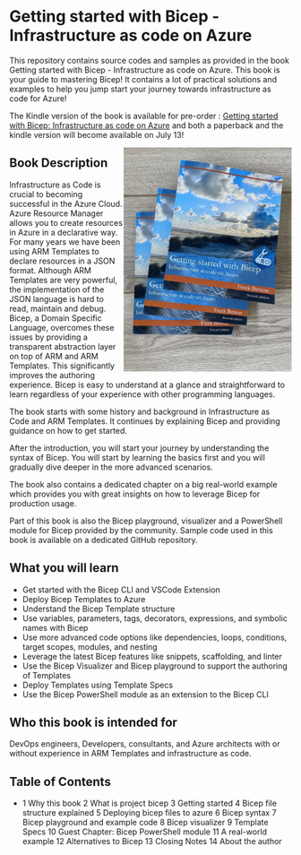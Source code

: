 #  Getting started with Bicep - Infrastructure as code on Azure
This repository contains source codes and samples as provided in the book Getting started with Bicep - Infrastructure as code on Azure. This book is your guide to mastering Bicep! It contains a lot of practical solutions and examples to help you jump start your journey towards infrastructure as code for Azure!

The Kindle version of the book is available for pre-order : <a href="https://www.amazon.com/dp/B0984MQY2N"> Getting started with Bicep: Infrastructure as code on Azure</a> and 
both a paperback and the kindle version will become available on July 13!

<img align="right" src="https://github.com/fberson/Getting-started-with-Bicep-Infrastructure-as-code-on-Azure/blob/main/cover.jpg" height=400>

## Book Description
Infrastructure as Code is crucial to becoming successful in the Azure Cloud. Azure Resource Manager allows you to create resources in Azure in a declarative way. For many years we have been using ARM Templates to declare resources in a JSON format. Although ARM Templates are very powerful, the implementation of the JSON language is hard to read, maintain and debug. Bicep, a Domain Specific Language, overcomes these issues by providing a transparent abstraction layer on top of ARM and ARM Templates. This significantly improves the authoring experience. Bicep is easy to understand at a glance and straightforward to learn regardless of your experience with other programming languages.

The book starts with some history and background in Infrastructure as Code and ARM Templates. It continues by explaining Bicep and providing guidance on how to get started.

After the introduction, you will start your journey by understanding the syntax of Bicep. You will start by learning the basics first and you will gradually dive deeper in the more advanced scenarios.

The book also contains a dedicated chapter on a big real-world example which provides you with great insights on how to leverage Bicep for production usage.

Part of this book is also the Bicep playground, visualizer and a PowerShell module for Bicep provided by the community. Sample code used in this book is available on a dedicated GitHub repository.

## What you will learn
-	Get started with the Bicep CLI and VSCode Extension
-	Deploy Bicep Templates to Azure
-	Understand the Bicep Template structure 
-	Use variables, parameters, tags, decorators, expressions, and symbolic names with Bicep
-	Use more advanced code options like dependencies, loops, conditions, target scopes, modules, and nesting
-	Leverage the latest Bicep features like snippets, scaffolding, and linter
-	Use the Bicep Visualizer and Bicep playground to support the authoring of Templates
-	Deploy Templates using Template Specs
-	Use the Bicep PowerShell module as an extension to the Bicep CLI

## Who this book is intended for
DevOps engineers, Developers, consultants, and Azure architects with or without experience in ARM Templates and infrastructure as code.

## Table of Contents
- 1	Why this book
2	What is project bicep
3	Getting started
4	Bicep file structure explained
5	Deploying bicep files to azure
6	Bicep syntax
7	Bicep playground and example code
8	Bicep visualizer
9	Template Specs
10	Guest Chapter: Bicep PowerShell module
11	A real-world example
12	Alternatives to Bicep
13	Closing Notes
14	About the author
